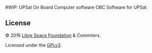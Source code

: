 #WIP: UPSat On Board Computer software
OBC Software for UPSat

## License

&copy; 2016 [Libre Space Foundation](http://librespacefoundation.org) & Commiters.

Licensed under the [GPLv3](LICENSE).
